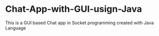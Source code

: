 # Chat-App-with-GUI-usign-Java
This is a GUI based Chat app in Socket programming created with Java Language

